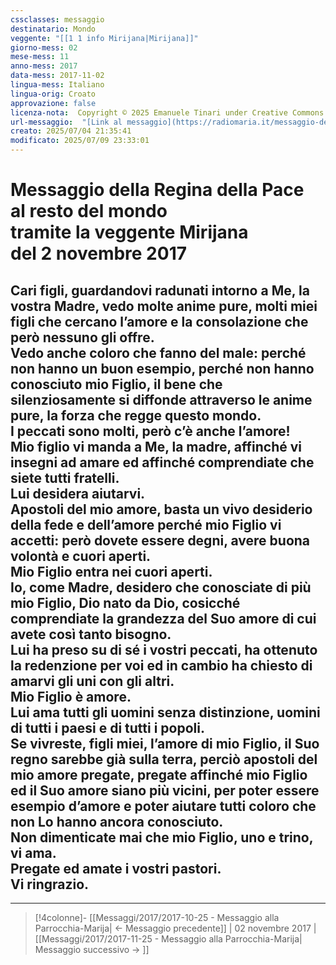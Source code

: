 ```yaml
---
cssclasses: messaggio
destinatario: Mondo
veggente: "[[1 1 info Mirijana|Mirijana]]"
giorno-mess: 02
mese-mess: 11
anno-mess: 2017
data-mess: 2017-11-02
lingua-mess: Italiano
lingua-orig: Croato
approvazione: false
licenza-nota:  Copyright © 2025 Emanuele Tinari under Creative Commons BY-NC-SA 4.0 https://creativecommons.org/licenses/by-nc-sa/4.0/
url-messaggio:  "[Link al messaggio](https://radiomaria.it/messaggio-del-2-novembre-2017/)"
creato: 2025/07/04 21:35:41
modificato: 2025/07/09 23:33:01
---
```


# Messaggio della Regina della Pace<br>al resto del mondo<br>tramite la veggente Mirijana<br>del 2 novembre 2017

## Cari figli, guardandovi radunati intorno a Me, la vostra Madre, vedo molte anime pure, molti miei figli che cercano l’amore e la consolazione che però nessuno gli offre.<br>Vedo anche coloro che fanno del male: perché non hanno un buon esempio, perché non hanno conosciuto mio Figlio, il bene che silenziosamente si diffonde attraverso le anime pure, la forza che regge questo mondo.<br>I peccati sono molti, però c’è anche l’amore!<br>Mio figlio vi manda a Me, la madre, affinché vi insegni ad amare ed affinché comprendiate che siete tutti fratelli.<br>Lui desidera aiutarvi.<br>Apostoli del mio amore, basta un vivo desiderio della fede e dell’amore perché mio Figlio vi accetti: però dovete essere degni, avere buona volontà e cuori aperti.<br>Mio Figlio entra nei cuori aperti.<br>Io, come Madre, desidero che conosciate di più mio Figlio, Dio nato da Dio, cosicché comprendiate la grandezza del Suo amore di cui avete così tanto bisogno.<br>Lui ha preso su di sé i vostri peccati, ha ottenuto la redenzione per voi ed in cambio ha chiesto di amarvi gli uni con gli altri.<br>Mio Figlio è amore.<br>Lui ama tutti gli uomini senza distinzione, uomini di tutti i paesi e di tutti i popoli.<br>Se vivreste, figli miei, l’amore di mio Figlio, il Suo regno sarebbe già sulla terra, perciò apostoli del mio amore pregate, pregate affinché mio Figlio ed il Suo amore siano più vicini, per poter essere esempio d’amore e poter aiutare tutti coloro che non Lo hanno ancora conosciuto.<br>Non dimenticate mai che mio Figlio, uno e trino, vi ama.<br>Pregate ed amate i vostri pastori.<br>Vi ringrazio.

***

> [!4colonne]- [[Messaggi/2017/2017-10-25 - Messaggio alla Parrocchia-Marija| ← Messaggio precedente]] | 02 novembre 2017 | [[Messaggi/2017/2017-11-25 - Messaggio alla Parrocchia-Marija| Messaggio successivo → ]]